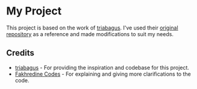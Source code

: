# My Project

This project is based on the work of [triabagus](https://github.com/triabagus). I've used their [original repository](https://github.com/triabagus/headphones) as a reference and made modifications to suit my needs.

## Credits

- [triabagus](https://github.com/triabagus) - For providing the inspiration and codebase for this project.
- [Fakhredine Codes](https://www.youtube.com/watch?v=KwiHZA3M45w&t=3088s) - For explaining and giving more clarifications to the code.
